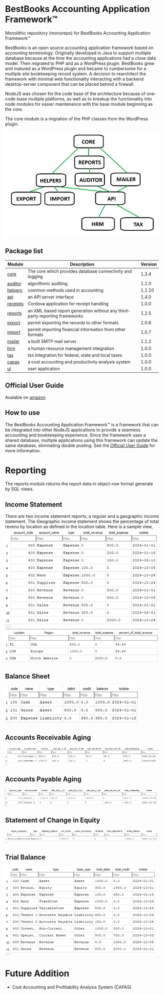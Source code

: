 # BestBooks Accounting Application Framework&trade;
Monolithic repository (monorepo) for BestBooks Accounting Application Framework&trade;

BestBooks is an open source accounting application framework based on accounting terminology. Originally developed in Java to support multiple database because at the time the accounting applications had a close data model. Then migrated to PHP and as a WordPress plugin. BestBooks grew and matured as a WordPress plugin and became to cumbersome for a multiple site bookkeeping record system. A decision to rearchitect the framework with minimal web functionality interacting with a backend desktop-server component that can be placed behind a firewall.

NodeJS was chosen for the code base of the architecture because of one-code-base multiple platforms, as well as to breakup the functionality into node modules for easier maintenance with the base module beginning as the core.

The core module is a migration of the PHP classes from the WordPress plugin.

![Overview](images/README/overview.png)

## Package list
| Module | Description                                                                   | Version |
|--------|------------------------------------------------------------------------------ | ------- |
| [core](packages/bestbooks-core)   | The core which provides database connectivity and logging |  1.3.4  |
| [auditor](packages/bestbooks-auditor)  | algorithmic auditing |  1.1.0  |
| [helpers](packages/bestbooks-helpers) | common methods used in accounting |  1.1.20 |
| [api](packages/bestbooks-api) | an API server interface |  1.4.0  |
| [receipts](packages/bestbooks-receipts) | Cordova application for receipt handling | 1.0.0 |
| [reports](packages/bestbooks-reports) | an XML based report generation without any third-party reporting frameworks |  1.2.5  |
| [export](packages/bestbooks-export) | permit exporting the records to other formats |  1.0.6  |
| [import](packages/bestbooks-import)  | permit importing financial information from other formats |  1.0.7  |
| [mailer](packages/bestbooks-mailer)  | a built SMTP mail server |  1.1.2  |
| [hrm](packages/bestbooks-hrm)     | a human resource management integration |  1.0.0  |
| [tax](packages/bestbooks-tax)     | tax integration for federal, state and local taxes |  1.0.0  |
| [capas](packages/bestbooks-capas) | a cost accounting and productivity analysis system | 1.0.0 |
| [ui](packages/bestbooks-ui)      | user application | 1.0.0 |


## Official User Guide
Avalable on [amazon](https://www.amazon.com/dp/B07H1GQZYC)

## How to use
The BestBooks Accounting Application Framework&trade; is a framework that can be integrated into other NodeJS applications to provide a seamless accounting and bookkeeping experience. Since the framework uses a shared database, multiple applications using this framework can update the same database, eliminating double posting. See the [Official User Guide](https://www.amazon.com/dp/B07H1GQZYC) for more information.

# Reporting
The reports module returns the report data in object-row format generate by SQL views.

## Income Statement
There are two income statement reports, a regular and a geographic income statement. The Geographic
income statement shows the percentage of total revenu by location as defined in the location table. Here is a sample view,
![Income Statement](https://raw.githubusercontent.com/pingleware/bestbooks/main/images/README/income-statement.png)
![Income Statement Geographic](https://raw.githubusercontent.com/pingleware/bestbooks/main/images/README/income-statement-geographic.png)

## Balance Sheet
![Balance Sheet](https://raw.githubusercontent.com/pingleware/bestbooks/main/images/README/balance-sheet.png)

## Accounts Receivable Aging
![Accounts Receivable Aging](https://raw.githubusercontent.com/pingleware/bestbooks/main/images/README/accounts-receivable-aging.png)

## Accounts Payable Aging
![Accounts Payable Aging](https://raw.githubusercontent.com/pingleware/bestbooks/main/images/README/accounts-payable-aging.png)

## Statement of Change in Equity
![Statement of Change in Equity](https://raw.githubusercontent.com/pingleware/bestbooks/main/images/README/statement-of-chnges-in-equity.png)

## Trial Balance
![Trial Balance](https://raw.githubusercontent.com/pingleware/bestbooks/main/images/README/trial-balance.png)

# Future Addition
- Cost Accounting and Profitability Analysis System (CAPAS)
